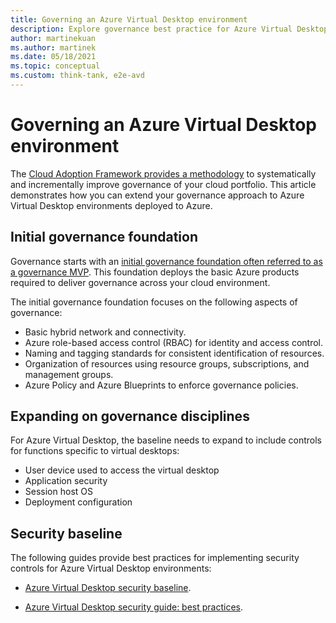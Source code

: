 ```yaml
---
title: Governing an Azure Virtual Desktop environment
description: Explore governance best practice for Azure Virtual Desktop
author: martinekuan
ms.author: martinek
ms.date: 05/18/2021
ms.topic: conceptual
ms.custom: think-tank, e2e-avd
---
```


# Governing an Azure Virtual Desktop environment

The [Cloud Adoption Framework provides a methodology](../../govern/index.md) to systematically and incrementally improve governance of your cloud portfolio. This article demonstrates how you can extend your governance approach to Azure Virtual Desktop environments deployed to Azure.

## Initial governance foundation

Governance starts with an [initial governance foundation often referred to as a governance MVP](../../govern/initial-foundation.md). This foundation deploys the basic Azure products required to deliver governance across your cloud environment.

The initial governance foundation focuses on the following aspects of governance:

- Basic hybrid network and connectivity.
- Azure role-based access control (RBAC) for identity and access control.
- Naming and tagging standards for consistent identification of resources.
- Organization of resources using resource groups, subscriptions, and management groups.
- Azure Policy and Azure Blueprints to enforce governance policies.

## Expanding on governance disciplines

For Azure Virtual Desktop, the baseline needs to expand to include controls for functions specific to virtual desktops:

- User device used to access the virtual desktop
- Application security
- Session host OS
- Deployment configuration

## Security baseline

The following guides provide best practices for implementing security controls for Azure Virtual Desktop environments:

- [Azure Virtual Desktop security baseline](/security/benchmark/azure/baselines/azure-virtual-desktop-security-baseline).

- [Azure Virtual Desktop security guide: best practices](/azure/virtual-desktop/security-guide#azure-virtual-desktop-security-best-practices).
